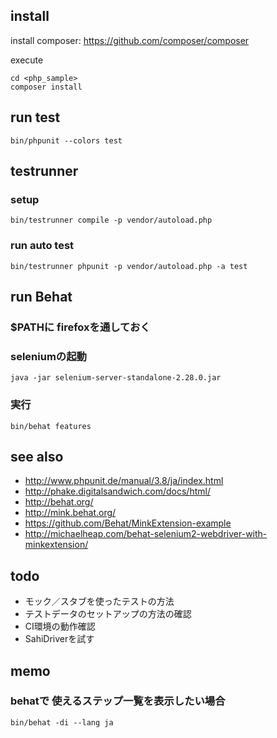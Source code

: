 
## install

install composer: https://github.com/composer/composer

execute

    cd <php_sample>
    composer install

## run test
    bin/phpunit --colors test

## testrunner
### setup
    bin/testrunner compile -p vendor/autoload.php

### run auto test
    bin/testrunner phpunit -p vendor/autoload.php -a test

## run Behat
### $PATHに firefoxを通しておく
### seleniumの起動

    java -jar selenium-server-standalone-2.28.0.jar

### 実行

    bin/behat features

## see also
- http://www.phpunit.de/manual/3.8/ja/index.html
- http://phake.digitalsandwich.com/docs/html/
- http://behat.org/
- http://mink.behat.org/
- https://github.com/Behat/MinkExtension-example
- http://michaelheap.com/behat-selenium2-webdriver-with-minkextension/

## todo
- モック／スタブを使ったテストの方法
- テストデータのセットアップの方法の確認
- CI環境の動作確認
- SahiDriverを試す

## memo

### behatで 使えるステップ一覧を表示したい場合

    bin/behat -di --lang ja
